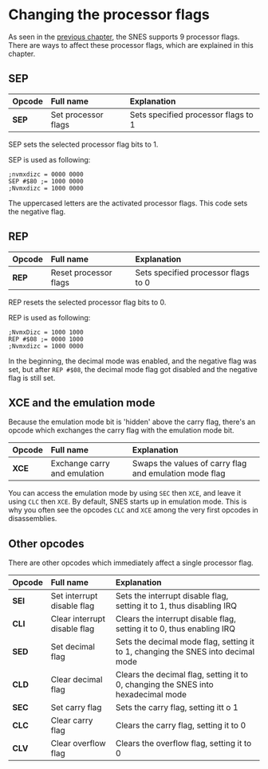 # Changing the processor flags

As seen in the [previous chapter](flags.md), the SNES supports 9 processor flags. There are ways to affect these processor flags, which are explained in this chapter.

## SEP

| Opcode | Full name | Explanation |
| :--- | :--- | :--- |
| **SEP** | Set processor flags | Sets specified processor flags to 1 |

SEP sets the selected processor flag bits to 1.

SEP is used as following:

```text
;nvmxdizc = 0000 0000
SEP #$80 ;= 1000 0000
;Nvmxdizc = 1000 0000
```

The uppercased letters are the activated processor flags. This code sets the negative flag.

## REP

| Opcode | Full name | Explanation |
| :--- | :--- | :--- |
| **REP** | Reset processor flags | Sets specified processor flags to 0 |

REP resets the selected processor flag bits to 0.

REP is used as following:

```text
;NvmxDizc = 1000 1000
REP #$08 ;= 0000 1000
;Nvmxdizc = 1000 0000
```

In the beginning, the decimal mode was enabled, and the negative flag was set, but after `REP #$08`, the decimal mode flag got disabled and the negative flag is still set.

## XCE and the emulation mode

Because the emulation mode bit is 'hidden' above the carry flag, there's an opcode which exchanges the carry flag with the emulation mode bit.

| Opcode | Full name | Explanation |
| :--- | :--- | :--- |
| **XCE** | Exchange carry and emulation | Swaps the values of carry flag and emulation mode flag |

You can access the emulation mode by using `SEC` then `XCE`, and leave it using `CLC` then `XCE`. By default, SNES starts up in emulation mode. This is why you often see the opcodes `CLC` and `XCE` among the very first opcodes in disassemblies.

## Other opcodes

There are other opcodes which immediately affect a single processor flag.

| Opcode | Full name | Explanation |
| :--- | :--- | :--- |
| **SEI** | Set interrupt disable flag | Sets the interrupt disable flag, setting it to 1, thus disabling IRQ |
| **CLI** | Clear interrupt disable flag | Clears the interrupt disable flag, setting it to 0, thus enabling IRQ |
| **SED** | Set decimal flag | Sets the decimal mode flag, setting it to 1, changing the SNES into decimal mode |
| **CLD** | Clear decimal flag | Clears the decimal flag, setting it to 0, changing the SNES into hexadecimal mode |
| **SEC** | Set carry flag | Sets the carry flag, setting itt o 1 |
| **CLC** | Clear carry flag | Clears the carry flag, setting it to 0 |
| **CLV** | Clear overflow flag | Clears the overflow flag, setting it to 0 |

